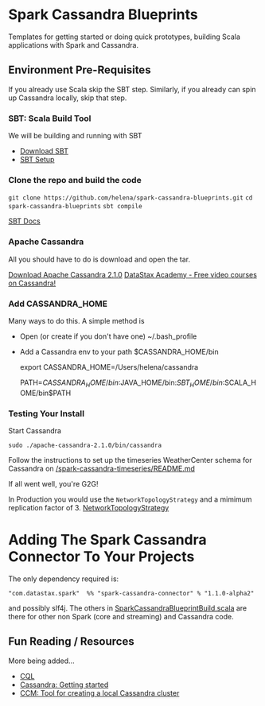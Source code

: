# Spark Cassandra Blueprints
Templates for getting started or doing quick prototypes, building Scala applications with Spark and Cassandra. 

## Environment Pre-Requisites
If you already use Scala skip the SBT step. Similarly, if you already can spin up Cassandra locally, skip that step. 

### SBT: Scala Build Tool
We will be building and running with SBT

* [Download SBT](http://www.scala-sbt.org/download.html) 
* [SBT Setup](http://www.scala-sbt.org/0.13/tutorial/Manual-Installation.html) 

### Clone the repo and build the code

```git clone https://github.com/helena/spark-cassandra-blueprints.git```
```cd spark-cassandra-blueprints```
```sbt compile```

[SBT Docs](http://www.scala-sbt.org/0.13/docs/index.html)

### Apache Cassandra
All you should have to do is download and open the tar.

[Download Apache Cassandra 2.1.0](http://cassandra.apache.org/download/)
[DataStax Academy - Free video courses on Cassandra!](https://academy.datastax.com/courses)

### Add CASSANDRA_HOME
Many ways to do this. A simple method is 
* Open (or create if you don't have one) ~/.bash_profile
* Add a Cassandra env to your path $CASSANDRA_HOME/bin

    export CASSANDRA_HOME=/Users/helena/cassandra  

    PATH=$CASSANDRA_HOME/bin:$JAVA_HOME/bin:$SBT_HOME/bin:$SCALA_HOME/bin$PATH
 
### Testing Your Install
Start Cassandra 

    sudo ./apache-cassandra-2.1.0/bin/cassandra

Follow the instructions to set up the timeseries WeatherCenter schema for Cassandra
on [/spark-cassandra-timeseries/README.md](/spark-cassandra-timeseries/README.md)

If all went well, you're G2G!


In Production you would use the `NetworkTopologyStrategy` and a mimimum replication factor of 3.
[NetworkTopologyStrategy](http://www.datastax.com/documentation/cassandra/2.0/cassandra/architecture/architectureDataDistributeReplication_c.html)


# Adding The Spark Cassandra Connector To Your Projects
The only dependency required is:

    "com.datastax.spark"  %% "spark-cassandra-connector" % "1.1.0-alpha2"

and possibly slf4j. The others in [SparkCassandraBlueprintBuild.scala](http://github.com/helena/spark-cassandra-blueprints/blob/master/project/SparkCassandraBlueprintBuild.scala) 
are there for other non Spark (core and streaming) and Cassandra code.
  
## Fun Reading / Resources

More being added...

* [CQL](http://www.datastax.com/documentation/cql/3.1/cql/cql_reference/cqlsh.html)
* [Cassandra: Getting started](http://wiki.apache.org/cassandra/GettingStarted) 
* [CCM: Tool for creating a local Cassandra cluster](http://www.datastax.com/dev/blog/ccm-a-development-tool-for-creating-local-cassandra-clusters) 
